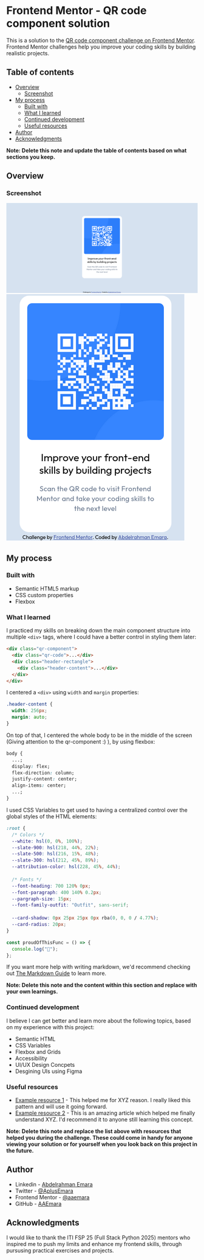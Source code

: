 # Frontend Mentor - QR code component solution

This is a solution to the [QR code component challenge on Frontend Mentor](https://www.frontendmentor.io/challenges/qr-code-component-iux_sIO_H). Frontend Mentor challenges help you improve your coding skills by building realistic projects.

## Table of contents

- [Overview](#overview)
  - [Screenshot](#screenshot)
- [My process](#my-process)
  - [Built with](#built-with)
  - [What I learned](#what-i-learned)
  - [Continued development](#continued-development)
  - [Useful resources](#useful-resources)
- [Author](#author)
- [Acknowledgments](#acknowledgments)

**Note: Delete this note and update the table of contents based on what sections you keep.**

## Overview

### Screenshot

![Screenshot for Desktop View](./screenshot-desktop.png)
![Screenshot for Mobile View](./screenshot-mobile.png)

## My process

### Built with

- Semantic HTML5 markup
- CSS custom properties
- Flexbox

### What I learned

I practiced my skills on breaking down the main component structure into multiple `<div>` tags, where I could have a better control in styling them later:

```html
<div class="qr-component">
  <div class="qr-code">...</div>
  <div class="header-rectangle">
    <div class="header-content">...</div>
  </div>
</div>
```

I centered a `<div>` using `width` and `margin` properties:

```css
.header-content {
  width: 256px;
  margin: auto;
}
```

On top of that, I centered the whole body to be in the middle of the screen (Giving attention to the qr-component :) ), by using flexbox:

```css
body {
  ...;
  display: flex;
  flex-direction: column;
  justify-content: center;
  align-items: center;
  ...;
}
```

I used CSS Variables to get used to having a centralized control over the global styles of the HTML elements:

```css
:root {
  /* Colors */
  --white: hsl(0, 0%, 100%);
  --slate-900: hsl(218, 44%, 22%);
  --slate-500: hsl(216, 15%, 48%);
  --slate-300: hsl(212, 45%, 89%);
  --attribution-color: hsl(228, 45%, 44%);

  /* Fonts */
  --font-heading: 700 120% 0px;
  --font-paragraph: 400 140% 0.2px;
  --pargraph-size: 15px;
  --font-family-outfit: "Outfit", sans-serif;

  --card-shadow: 0px 25px 25px 0px rba(0, 0, 0 / 4.77%);
  --card-radius: 20px;
}
```

```js
const proudOfThisFunc = () => {
  console.log("🎉");
};
```

If you want more help with writing markdown, we'd recommend checking out [The Markdown Guide](https://www.markdownguide.org/) to learn more.

**Note: Delete this note and the content within this section and replace with your own learnings.**

### Continued development

I believe I can get better and learn more about the following topics, based on my experience with this project:

- Semantic HTML
- CSS Variables
- Flexbox and Grids
- Accessibility
- UI/UX Design Concpets
- Desgining UIs using Figma

### Useful resources

- [Example resource 1](https://www.example.com) - This helped me for XYZ reason. I really liked this pattern and will use it going forward.
- [Example resource 2](https://www.example.com) - This is an amazing article which helped me finally understand XYZ. I'd recommend it to anyone still learning this concept.

**Note: Delete this note and replace the list above with resources that helped you during the challenge. These could come in handy for anyone viewing your solution or for yourself when you look back on this project in the future.**

## Author

- Linkedin - [Abdelrahman Emara](https://www.linkedin.com/in/abdelrahman-emara/)
- Twitter - [@AplusEmara](https://www.twitter.com/AplusEmara)
- Frontend Mentor - [@aaemara](https://www.frontendmentor.io/profile/aaemara)
- GitHub - [AAEmara](https://github.com/AAEmara)

## Acknowledgments

I would like to thank the ITI FSP 25 (Full Stack Python 2025) mentors who inspired me to push my limits and enhance my frontend skills, through pursusing practical exercises and projects.
